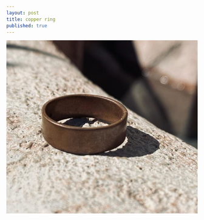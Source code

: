 ```yaml
---
layout: post
title: copper ring
published: true
---
```

![flat_copper_7.5.jpg](/images/jewelry/rings/flat_copper_7.5.jpg)
